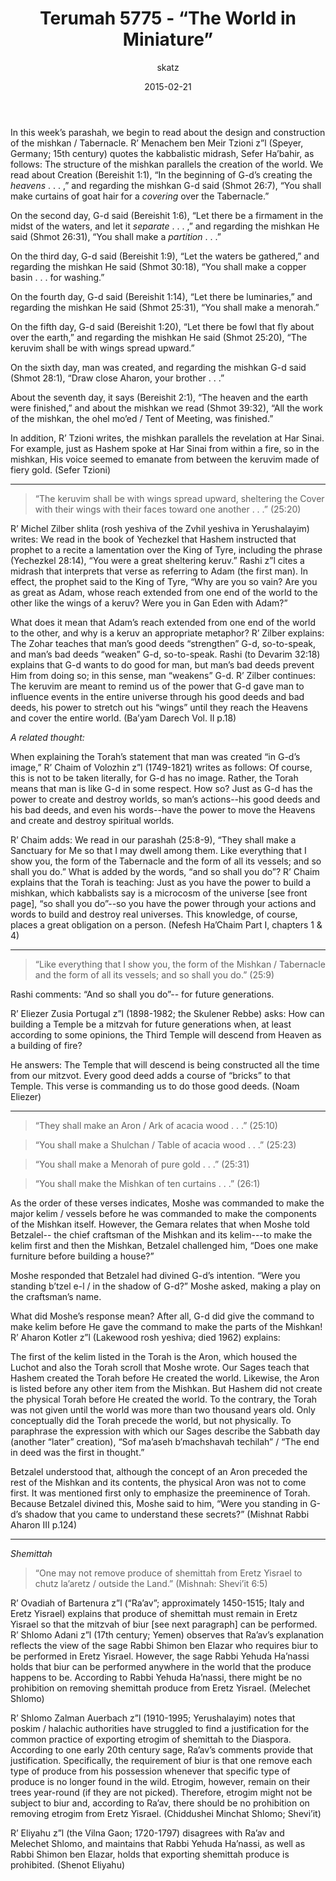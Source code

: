 ﻿---
layout: post
title: "Terumah 5775 - &ldquo;The World in Miniature&rdquo;"
date: "2015-02-21"
author: skatz
sponsor: "Mrs. Rochelle Dimont and family<br>
on the yahrzeit of<br>
father-in-law and grandfather,<br>
Rabbi Shmuel Elchanan Dimont a&rdquo;h<br>
and mother and grandmother,<br>
Mrs. Chaya Tarshish a&rdquo;h<br>
<br>
Mr. & Mrs. Howard Benn<br>
on the 10th yahrzeit of his mother<br>
Fay Benn<br>
(Fayga bat Alter Yitzchok Dov a&rdquo;h)"
learning: "Nach: Yirmiyah 45-46<br>Mishnah: Keilim 24:13-14<br>Daf Yomi (Bavli): Ketubot 19<br>Halachah: Mishnah Berurah 545:11-546:2"
volume: 29
issue: 19
pdf: "Terumah 5775"
---

In this week&rsquo;s parashah, we begin to read about the design and construction of the mishkan / Tabernacle. R&rsquo; Menachem ben Meir Tzioni z&rdquo;l (Speyer, Germany; 15th century) quotes the kabbalistic midrash, Sefer Ha&rsquo;bahir, as follows: The structure of the mishkan parallels the creation of the world. We read about Creation (Bereishit 1:1), &ldquo;In the beginning of G-d&rsquo;s creating the *heavens* . . . ,&rdquo; and regarding the mishkan G-d said (Shmot 26:7), &ldquo;You shall make curtains of goat hair for a *covering* over the Tabernacle.&rdquo;

On the second day, G-d said (Bereishit 1:6), &ldquo;Let there be a firmament in the midst of the waters, and let it *separate* . . . ,&rdquo; and regarding the mishkan He said (Shmot 26:31), &ldquo;You shall make a *partition* . . .&rdquo;

On the third day, G-d said (Bereishit 1:9), &ldquo;Let the waters be gathered,&rdquo; and regarding the mishkan He said (Shmot 30:18), &ldquo;You shall make a copper basin . . . for washing.&rdquo;

On the fourth day, G-d said (Bereishit 1:14), &ldquo;Let there be luminaries,&rdquo; and regarding the mishkan He said (Shmot 25:31), &ldquo;You shall make a menorah.&rdquo;

On the fifth day, G-d said (Bereishit 1:20), &ldquo;Let there be fowl that fly about over the earth,&rdquo; and regarding the mishkan He said (Shmot 25:20), &ldquo;The keruvim shall be with wings spread upward.&rdquo;

On the sixth day, man was created, and regarding the mishkan G-d said (Shmot 28:1), &ldquo;Draw close Aharon, your brother . . .&rdquo;

About the seventh day, it says (Bereishit 2:1), &ldquo;The heaven and the earth were finished,&rdquo; and about the mishkan we read (Shmot 39:32), &ldquo;All the work of the mishkan, the ohel mo&rsquo;ed / Tent of Meeting, was finished.&rdquo;

In addition, R&rsquo; Tzioni writes, the mishkan parallels the revelation at Har Sinai. For example, just as Hashem spoke at Har Sinai from within a fire, so in the mishkan, His voice seemed to emanate from between the keruvim made of fiery gold.  (Sefer Tzioni)

********

> &ldquo;The keruvim shall be with wings spread upward, sheltering the Cover with their wings with their faces toward one another . . .&rdquo; (25:20)

R&rsquo; Michel Zilber shlita (rosh yeshiva of the Zvhil yeshiva in Yerushalayim) writes: We read in the book of Yechezkel that Hashem instructed that prophet to a recite a lamentation over the King of Tyre, including the phrase (Yechezkel 28:14), &ldquo;You were a great sheltering keruv.&rdquo; Rashi z&rdquo;l cites a midrash that interprets that verse as referring to Adam (the first man). In effect, the prophet said to the King of Tyre, &ldquo;Why are you so vain? Are you as great as Adam, whose reach extended from one end of the world to the other like the wings of a keruv? Were you in Gan Eden with Adam?&rdquo;

What does it mean that Adam&rsquo;s reach extended from one end of the world to the other, and why is a keruv an appropriate metaphor? R&rsquo; Zilber explains: The Zohar teaches that man&rsquo;s good deeds &ldquo;strengthen&rdquo; G-d, so-to-speak, and man&rsquo;s bad deeds &ldquo;weaken&rdquo; G-d, so-to-speak. Rashi (to Devarim 32:18) explains that G-d wants to do good for man, but man&rsquo;s bad deeds prevent Him from doing so; in this sense, man &ldquo;weakens&rdquo; G-d. R&rsquo; Zilber continues: The keruvim are meant to remind us of the power that G-d gave man to influence events in the entire universe through his good deeds and bad deeds, his power to stretch out his &ldquo;wings&rdquo; until they reach the Heavens and cover the entire world.  (Ba&rsquo;yam Darech Vol. II p.18)


*A related thought:*

When explaining the Torah&rsquo;s statement that man was created &ldquo;in G-d&rsquo;s image,&rdquo; R&rsquo; Chaim of Volozhin z&rdquo;l (1749-1821) writes as follows: Of course, this is not to be taken literally, for G-d has no image. Rather, the Torah means that man is like G-d in some respect. How so? Just as G-d has the power to create and destroy worlds, so man&rsquo;s actions--his good deeds and his bad deeds, and even his words--have the power to move the Heavens and create and destroy spiritual worlds.

R&rsquo; Chaim adds: We read in our parashah (25:8-9), &ldquo;They shall make a Sanctuary for Me so that I may dwell among them. Like everything that I show you, the form of the Tabernacle and the form of all its vessels; and so shall you do.&rdquo; What is added by the words, &ldquo;and so shall you do&rdquo;? R&rsquo; Chaim explains that the Torah is teaching: Just as you have the power to build a mishkan, which kabbalists say is a microcosm of the universe \[see front page\], &ldquo;so shall you do&rdquo;--so you have the power through your actions and words to build and destroy real universes. This knowledge, of course, places a great obligation on a person.  (Nefesh Ha&rsquo;Chaim Part I, chapters 1 & 4)

*******

> &ldquo;Like everything that I show you, the form of the Mishkan / Tabernacle and the form of all its vessels; and so shall you do.&rdquo;  (25:9)

Rashi comments: &ldquo;And so shall you do&rdquo;-- for future generations.

R&rsquo; Eliezer Zusia Portugal z&rdquo;l (1898-1982; the Skulener Rebbe) asks: How can building a Temple be a mitzvah for future generations when, at least according to some opinions, the Third Temple will descend from Heaven as a building of fire?

He answers: The Temple that will descend is being constructed all the time from our mitzvot. Every good deed adds a course of &ldquo;bricks&rdquo; to that Temple.  This verse is commanding us to do those good deeds.  (Noam Eliezer)

********

> &ldquo;They shall make an Aron / Ark of acacia wood . . .&rdquo;  (25:10)

> &ldquo;You shall make a Shulchan / Table of acacia wood . . .&rdquo;  (25:23)

> &ldquo;You shall make a Menorah of pure gold . . .&rdquo;  (25:31)

> &ldquo;You shall make the Mishkan of ten curtains . . .&rdquo;  (26:1)

As the order of these verses indicates, Moshe was commanded to make the major kelim / vessels before he was commanded to make the components of the Mishkan itself. However, the Gemara relates that when Moshe told Betzalel-- the chief craftsman of the Mishkan and its kelim---to make the kelim first and then the Mishkan, Betzalel challenged him, &ldquo;Does one make furniture before building a house?&rdquo;

Moshe responded that Betzalel had divined G-d&rsquo;s intention. &ldquo;Were you standing b&rsquo;tzel e-l / in the shadow of G-d?&rdquo; Moshe asked, making a play on the craftsman&rsquo;s name.

What did Moshe&rsquo;s response mean? After all, G-d did give the command to make kelim before He gave the command to make the parts of the Mishkan! R&rsquo; Aharon Kotler z&rdquo;l (Lakewood rosh yeshiva; died 1962) explains:

The first of the kelim listed in the Torah is the Aron, which housed the Luchot and also the Torah scroll that Moshe wrote. Our Sages teach that Hashem created the Torah before He created the world. Likewise, the Aron is listed before any other item from the Mishkan. But Hashem did not create the physical Torah before He created the world. To the contrary, the Torah was not given until the world was more than two thousand years old. Only conceptually did the Torah precede the world, but not physically. To paraphrase the expression with which our Sages describe the Sabbath day (another &ldquo;later&rdquo; creation), &ldquo;Sof ma&rsquo;aseh b&rsquo;machshavah techilah&rdquo; / &ldquo;The end in deed was the first in thought.&rdquo;

Betzalel understood that, although the concept of an Aron preceded the rest of the Mishkan and its contents, the physical Aron was not to come first. It was mentioned first only to emphasize the preeminence of Torah. Because Betzalel divined this, Moshe said to him, &ldquo;Were you standing in G-d&rsquo;s shadow that you came to understand these secrets?&rdquo;  (Mishnat Rabbi Aharon III p.124)

*******

*Shemittah*

> &ldquo;One may not remove produce of shemittah from Eretz Yisrael to chutz la&rsquo;aretz / outside the Land.&rdquo;  (Mishnah: Shevi&rsquo;it 6:5)

R&rsquo; Ovadiah of Bartenura z&rdquo;l (&ldquo;Ra&rsquo;av&rdquo;; approximately 1450-1515; Italy and Eretz Yisrael) explains that produce of shemittah must remain in Eretz Yisrael so that the mitzvah of biur \[see next paragraph\] can be performed. R&rsquo; Shlomo Adani z&rdquo;l (17th century; Yemen) observes that Ra&rsquo;av&rsquo;s explanation reflects the view of the sage Rabbi Shimon ben Elazar who requires biur to be performed in Eretz Yisrael. However, the sage Rabbi Yehuda Ha&rsquo;nassi holds that biur can be performed anywhere in the world that the produce happens to be. According to Rabbi Yehuda Ha&rsquo;nassi, there might be no prohibition on removing shemittah produce from Eretz Yisrael. (Melechet Shlomo)

R&rsquo; Shlomo Zalman Auerbach z&rdquo;l (1910-1995; Yerushalayim) notes that poskim / halachic authorities have struggled to find a justification for the common practice of exporting etrogim of shemittah to the Diaspora. According to one early 20th century sage, Ra&rsquo;av&rsquo;s comments provide that justification. Specifically, the requirement of biur is that one remove each type of produce from his possession whenever that specific type of produce is no longer found in the wild. Etrogim, however, remain on their trees year-round (if they are not picked). Therefore, etrogim might not be subject to biur and, according to Ra&rsquo;av, there should be no prohibition on removing etrogim from Eretz Yisrael. (Chiddushei Minchat Shlomo; Shevi&rsquo;it)

R&rsquo; Eliyahu z&rdquo;l (the Vilna Gaon; 1720-1797) disagrees with Ra&rsquo;av and Melechet Shlomo, and maintains that Rabbi Yehuda Ha&rsquo;nassi, as well as Rabbi Shimon ben Elazar, holds that exporting shemittah produce is prohibited. (Shenot Eliyahu)
